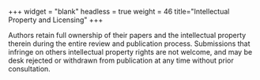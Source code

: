 +++
widget = "blank"
headless = true
weight = 46
title="Intellectual Property and Licensing"
+++

Authors retain full ownership of their papers and the intellectual property therein during the entire review and publication process. Submissions that infringe on others intellectual property rights are not welcome, and may be desk rejected or withdrawn from publication at any time without prior consultation.
